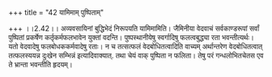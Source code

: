 +++
title = "42 यामिमाम् पुष्पिताम्"

+++
।।2.42।। अव्यवसायिनां बुद्धिभेदं निरूपयति यामिमामिति। जैमिनीया वेदवाचं
सर्वकाण्डरूपां सर्वां पुष्पितां प्रकर्षेण कर्तृकर्मफलभावेन युक्तां
वदन्ति। पुष्पस्थानीयेषु स्वर्गादिषु फलत्वबुद्ध्या रता भवन्तीत्यर्थः। यतो
वेदवादेषु फलबोधककर्मवादेषु रताः। न च तत्सत्फलं वेदबोधितत्वादिति वाच्यम्
अर्थान्तरेण वेदबोधितत्वात् तत्फलस्ययन्न दुःखेन सम्भिन्नं
इत्यादिवाक्यात्. तथा चेयं वाक् पुष्पिता न फलिता। तेषु परं गन्धलोभितचेतस
एव ते भ्रान्ता भवन्तीति हृदयम्।  
